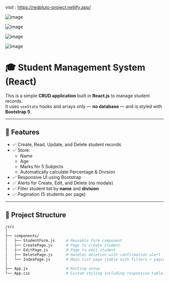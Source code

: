 visit : https://redpluto-project.netlify.app/




![image](https://github.com/user-attachments/assets/876b5fec-bc79-46f3-9b36-35271c25f113)

![image](https://github.com/user-attachments/assets/4579487d-f4ba-467d-90d1-b0fa5811795a)

![image](https://github.com/user-attachments/assets/2da39427-cf08-4286-a615-de30178cce2a)

![image](https://github.com/user-attachments/assets/b950ed03-c162-41a3-9d6c-56f73e1a8b69)

# 🎓 Student Management System (React)

This is a simple **CRUD application** built in **React.js** to manage student records.  
It uses `useState` hooks and arrays only — **no database** — and is styled with **Bootstrap 5**.

---

## 🚀 Features

- ✅ Create, Read, Update, and Delete student records
- ✅ Store:
  - Name
  - Age
  - Marks for 5 Subjects
  - Automatically calculate Percentage & Division
- ✅ Responsive UI using Bootstrap
- ✅ Alerts for Create, Edit, and Delete (no modals)
- ✅ Filter student list by **name** and **division**
- ✅ Pagination (5 students per page)

---

## 📂 Project Structure

```bash
/src
│
├── components/
│   ├── StudentForm.js     # Reusable form component
│   ├── CreatePage.js      # Page to create student
│   ├── EditPage.js        # Page to edit student
│   ├── DeletePage.js      # Handles deletion with confirmation alert
│   └── IndexPage.js       # Main list page (table with filters + pagination)
│
├── App.js                 # Routing setup
└── App.css                # Custom styling including responsive table






